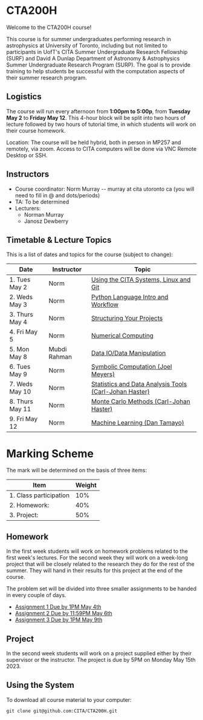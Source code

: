 # CTA200H

Welcome to the CTA200H course!

This course is for summer undergraduates performing research in astrophysics at University of Toronto, including but not limited to participants in UofT's CITA Summer Undergraduate Research Fellowship (SURF) and David A Dunlap Department of Astronomy & Astrophysics Summer Undergraduate Research Program (SURP). The goal is to provide training to help students be successful with the computation aspects of their summer research program.

## Logistics

The course will run every afternoon from **1:00pm to 5:00p**, from **Tuesday May 2** to **Friday May 12**.
This 4-hour block will be split into two hours of lecture followed by two hours of tutorial time, in which students will work on their course homework.

Location: The course will be held hybrid, both in person in MP257 and remotely, via zoom. Access to CITA computers will be done via VNC Remote Desktop or SSH.

## Instructors

* Course coordinator: Norm Murray -- murray at cita utoronto ca (you will need to fill in @ and dots/periods)
* TA: To be determined
* Lecturers:
    * Norman Murray
    * Janosz Dewberry

## Timetable & Lecture Topics

This is a list of dates and topics for the course (subject to change):

| Date | Instructor | Topic |
| ---- | ---------- | ----- |
| 1. Tues May 2 | Norm | [Using the CITA Systems, Linux and Git](lecture_1_linux_git) |
| 2. Weds May 3 | Norm | [Python Language Intro and Workflow](lecture_2_python_intro) |
| 3. Thurs May 4 | Norm | [Structuring Your Projects](lecture_3_managing_code) |
| 4. Fri May 5 | Norm | [Numerical Computing](lecture_4_numerical_python) |
| 5. Mon May 8 |	Mubdi Rahman | [Data IO/Data Manipulation](lecture_5_data_wrangling) |
| 6. Tues May 9 | Norm | [Symbolic Computation (Joel Meyers)](lecture_6_symbolic_python) |
| 7. Weds May 10 | Norm | [Statistics and Data Analysis Tools (Carl-Johan Haster)](lecture_7_statistics) |
| 8. Thurs May 11| Norm | [Monte Carlo Methods (Carl-Johan Haster)](lecture_8_monte_carlo) |
| 9. Fri May 12| Norm | [Machine Learning (Dan Tamayo)](lecture_9_machine_learning) |


# Marking Scheme

The mark will be determined on the basis of three items:

| Item                  | Weight|
| --------------------- | ----- |
|1. Class participation | 10%   |
|2. Homework:           | 40%   |
|3. Project:            | 50%   |

## Homework

In the first week students will work on homework problems related to the first week's lectures.  For the second week they will work on a week-long project that will be closely related to the research they do for the rest of the summer.  They will hand in their results for this project at the end of the course.

The problem set will be divided into three smaller assignments to be handed in every couple of days. 

* [Assignment 1 Due by 1PM May 4th](assignments/assignment_1.md)
* [Assignment 2 Due by 11:59PM May 6th](assignments/assignment_2.pdf)
* [Assignment 3 Due by 1PM May 9th](assignments/assignment_3.pdf)

## Project
In the second week students will work on a project supplied either by their supervisor or the instructor. The project is due by 5PM on Monday May 15th 2023.

## Using the System

To download all course material to your computer:

`git clone git@github.com:CITA/CTA200H.git`
